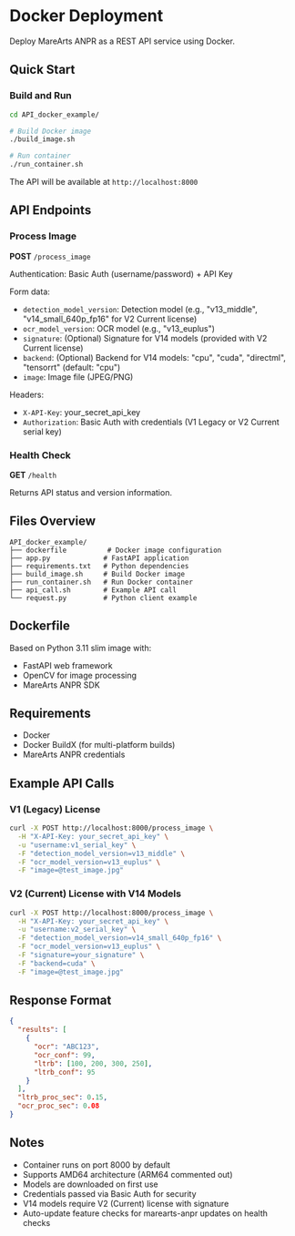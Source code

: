 # Docker Deployment

Deploy MareArts ANPR as a REST API service using Docker.

## Quick Start

### Build and Run

```bash
cd API_docker_example/

# Build Docker image
./build_image.sh

# Run container
./run_container.sh
```

The API will be available at `http://localhost:8000`

## API Endpoints

### Process Image
**POST** `/process_image`

Authentication: Basic Auth (username/password) + API Key

Form data:
- `detection_model_version`: Detection model (e.g., "v13_middle", "v14_small_640p_fp16" for V2 Current license)
- `ocr_model_version`: OCR model (e.g., "v13_euplus")
- `signature`: (Optional) Signature for V14 models (provided with V2 Current license)
- `backend`: (Optional) Backend for V14 models: "cpu", "cuda", "directml", "tensorrt" (default: "cpu")
- `image`: Image file (JPEG/PNG)

Headers:
- `X-API-Key`: your_secret_api_key
- `Authorization`: Basic Auth with credentials (V1 Legacy or V2 Current serial key)

### Health Check
**GET** `/health`

Returns API status and version information.

## Files Overview

```
API_docker_example/
├── dockerfile          # Docker image configuration
├── app.py             # FastAPI application
├── requirements.txt   # Python dependencies
├── build_image.sh     # Build Docker image
├── run_container.sh   # Run Docker container
├── api_call.sh        # Example API call
└── request.py         # Python client example
```

## Dockerfile

Based on Python 3.11 slim image with:
- FastAPI web framework
- OpenCV for image processing
- MareArts ANPR SDK

## Requirements

- Docker
- Docker BuildX (for multi-platform builds)
- MareArts ANPR credentials

## Example API Calls

### V1 (Legacy) License
```bash
curl -X POST http://localhost:8000/process_image \
  -H "X-API-Key: your_secret_api_key" \
  -u "username:v1_serial_key" \
  -F "detection_model_version=v13_middle" \
  -F "ocr_model_version=v13_euplus" \
  -F "image=@test_image.jpg"
```

### V2 (Current) License with V14 Models
```bash
curl -X POST http://localhost:8000/process_image \
  -H "X-API-Key: your_secret_api_key" \
  -u "username:v2_serial_key" \
  -F "detection_model_version=v14_small_640p_fp16" \
  -F "ocr_model_version=v13_euplus" \
  -F "signature=your_signature" \
  -F "backend=cuda" \
  -F "image=@test_image.jpg"
```

## Response Format

```json
{
  "results": [
    {
      "ocr": "ABC123",
      "ocr_conf": 99,
      "ltrb": [100, 200, 300, 250],
      "ltrb_conf": 95
    }
  ],
  "ltrb_proc_sec": 0.15,
  "ocr_proc_sec": 0.08
}
```

## Notes

- Container runs on port 8000 by default
- Supports AMD64 architecture (ARM64 commented out)
- Models are downloaded on first use
- Credentials passed via Basic Auth for security
- V14 models require V2 (Current) license with signature
- Auto-update feature checks for marearts-anpr updates on health checks